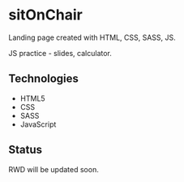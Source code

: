# sitOnChair
Landing page created with HTML, CSS, SASS, JS. 

JS practice - slides, calculator.  

## Technologies
* HTML5
* CSS
* SASS
* JavaScript


## Status
RWD will be updated soon.

